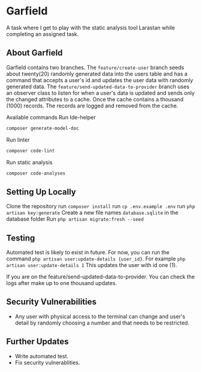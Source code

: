 # Garfield
A task where I get to play with the static analysis tool Larastan while completing an assigned task.
## About Garfield

Garfield contains two branches. The `feature/create-user` branch seeds about twenty(20) randomly generated data into the users table and has a command that accepts a user's id and updates the user data with randomly generated data.
The `feature/send-updated-data-to-provider` branch uses an observer class to listen for when a user's data is updated and sends only the changed attributes to a cache. Once the cache contains a thousand (1000) records. The records are logged and removed from the cache. 

Available commands
Run Ide-helper
```bash
composer generate-model-doc
```

Run linter
```bash
composer code-lint
```
Run static analysis
```bash
composer code-analyses
```

## Setting Up Locally

Clone the repository
run `composer install`
run `cp .env.example .env`
run `php artisan key:generate`
Create a new file names `database.sqlite` in the database folder
Run `php artisan migrate:fresh --seed`

## Testing
Automated test is likely to exist in future.
For now, you can run the command `php artisan user:update-details {user_id}`.
For example `php artisan user:update-details 1`
This updates the user with id one (1).

If you are on the feature/send-updated-data-to-provider. You can check the logs after make up to one thousand updates.

## Security Vulnerabilities

- Any user with physical access to the terminal can change and user's detail by randomly choosing a number and that needs to be restricted.

## Further Updates 
- Write automated test.
- Fix security vulnerablities.